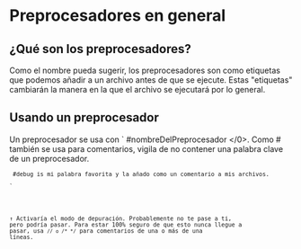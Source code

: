# Preprocesadores en general

## ¿Qué son los preprocesadores? 

Como el nombre pueda sugerir, los preprocesadores son como etiquetas que podemos añadir a un archivo antes de que se ejecute. Estas "etiquetas" cambiarán la manera en la que el archivo se ejecutará por lo general.

## Usando un preprocesador

Un preprocesador se usa con ` #nombreDelPreprocesador </0>. Como # también se usa para comentarios,  vigila de no contener una palabra clave de un preprocesador.
</p>

<pre><code class="zenscript"><code> #debug is mi palabra favorita y la añado como un comentario a mis archivos. </0>

`</pre> 

↑ Activaría el modo de depuración. Probablemente no te pase a ti, pero podría pasar. Para estar 100% seguro de que esto nunca llegue a pasar, usa ` // o /* */ ` para comentarios de una o más de una líneas.